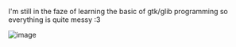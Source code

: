 I'm still in the faze of learning the basic of gtk/glib programming so everything is quite messy :3

![image](https://github.com/Tail-R/hard_coding_gtk_bar_example/assets/132870183/ac7c25bb-b3c3-45cf-94a5-2e01ea941424)
